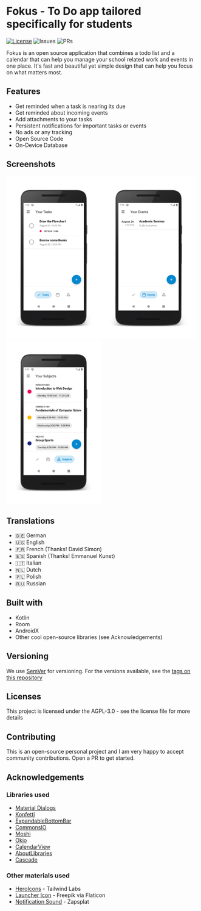 # Fokus - To Do app tailored specifically for students
[![License](https://img.shields.io/github/license/asayah-san/fokus-android)](https://www.gnu.org/licenses/agpl-3.0.en.html)
![Issues](https://img.shields.io/github/issues/asayah-san/fokus-android)
![PRs](https://img.shields.io/github/issues-pr/asayah-san/fokus-android)

Fokus is an open source application that combines a todo list and a calendar that can help you manage your school related work and events in one place. It's fast and beautiful yet simple design that can help you focus on what matters most.

## Features

* Get reminded when a task is nearing its due
* Get reminded about incoming events
* Add attachments to your tasks
* Persistent notifications for important tasks or events
* No ads or any tracking
* Open Source Code
* On-Device Database

## Screenshots

<img src="art/1-tasks.png" width="250"><img src="art/2-events.png" width="250"><img src="art/3-tags.png" width="250">

## Translations

* 🇩🇪 German
* 🇺🇸 English
* 🇫🇷 French (Thanks! David Simon)
* 🇪🇸 Spanish (Thanks! Emmanuel Kunst)
* 🇮🇹 Italian
* 🇳🇱 Dutch
* 🇵🇱 Polish
* 🇷🇺 Russian

## Built with

* Kotlin
* Room
* AndroidX
* Other cool open-source libraries (see Acknowledgements)

## Versioning

We use [SemVer](http://www.semver.org) for versioning. For the versions available, see the [tags on this repository](https://github.com/asayah-san/fokus-android/tags)

## Licenses

This project is licensed under the AGPL-3.0 - see the license file for more details

## Contributing

This is an open-source personal project and I am very happy to accept community contributions. Open a PR to get started.

## Acknowledgements

### Libraries used

* [Material Dialogs](https://github.com/afollestad/material-dialogs)
* [Konfetti](https://github.com/DanielMartinus/Konfetti)
* [ExpandableBottomBar](https://github.com/st235/ExpandableBottomBar)
* [CommonsIO](https://commons.apache.org/proper/commons-io/)
* [Moshi](https://github.com/square/moshi)
* [Okio](https://github.com/square/okio)
* [CalendarView](https://github.com/kizitonwose/CalendarView)
* [AboutLibraries](https://github.com/mikepenz/AboutLibraries)
* [Cascade](https://github.com/saket/cascade)

### Other materials used

* [HeroIcons](https://www.heroicons.dev) - Tailwind Labs
* [Launcher Icon](https://www.flaticon.com/authors/freepik) - Freepik via Flaticon
* [Notification Sound](https://www.zapsplat.com/music/ui-alert-prompt-warm-wooden-mallet-style-notification-tone-generic-11/) - Zapsplat
